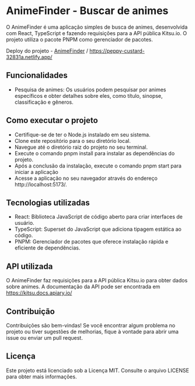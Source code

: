 # **AnimeFinder** - Buscar de animes

O AnimeFinder é uma aplicação simples de busca de animes, desenvolvida com React, TypeScript e fazendo requisições para a API pública Kitsu.io. O projeto utiliza o pacote PNPM como gerenciador de pacotes.

Deploy do projeto - [AnimeFinder](https://peppy-custard-32831a.netlify.app/) / <https://peppy-custard-32831a.netlify.app/>

## **Funcionalidades**

* Pesquisa de animes: Os usuários podem pesquisar por animes específicos e obter detalhes sobre eles, como título, sinopse, classificação e gêneros.

## **Como executar o projeto**
* Certifique-se de ter o Node.js instalado em seu sistema.
* Clone este repositório para o seu diretório local.
* Navegue até o diretório raiz do projeto no seu terminal.
* Execute o comando pnpm install para instalar as dependências do projeto.
* Após a conclusão da instalação, execute o comando pnpm start para iniciar a aplicação
* Acesse a aplicação no seu navegador através do endereço http://localhost:5173/.

## **Tecnologias utilizadas**
* React: Biblioteca JavaScript de código aberto para criar interfaces de usuário.
* TypeScript: Superset do JavaScript que adiciona tipagem estática ao código.
* PNPM: Gerenciador de pacotes que oferece instalação rápida e eficiente de dependências.

## **API utilizada**
O AnimeFinder faz requisições para a API pública Kitsu.io para obter dados sobre animes. A documentação da API pode ser encontrada em https://kitsu.docs.apiary.io/

## **Contribuição**
Contribuições são bem-vindas! Se você encontrar algum problema no projeto ou tiver sugestões de melhorias, fique à vontade para abrir uma issue ou enviar um pull request.

## **Licença**
Este projeto está licenciado sob a Licença MIT. Consulte o arquivo LICENSE para obter mais informações.